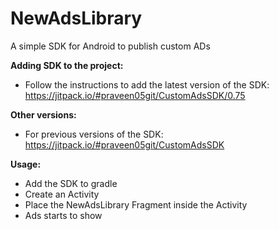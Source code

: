 # NewAdsLibrary
A simple SDK for Android to publish custom ADs

<b>Adding SDK to the project:</b>
* Follow the instructions to add the latest version of the SDK: https://jitpack.io/#praveen05git/CustomAdsSDK/0.75

<b>Other versions:</b>
* For previous versions of the SDK: https://jitpack.io/#praveen05git/CustomAdsSDK

<b>Usage:</b>
* Add the SDK to gradle
* Create an Activity
* Place the NewAdsLibrary Fragment inside the Activity
* Ads starts to show
